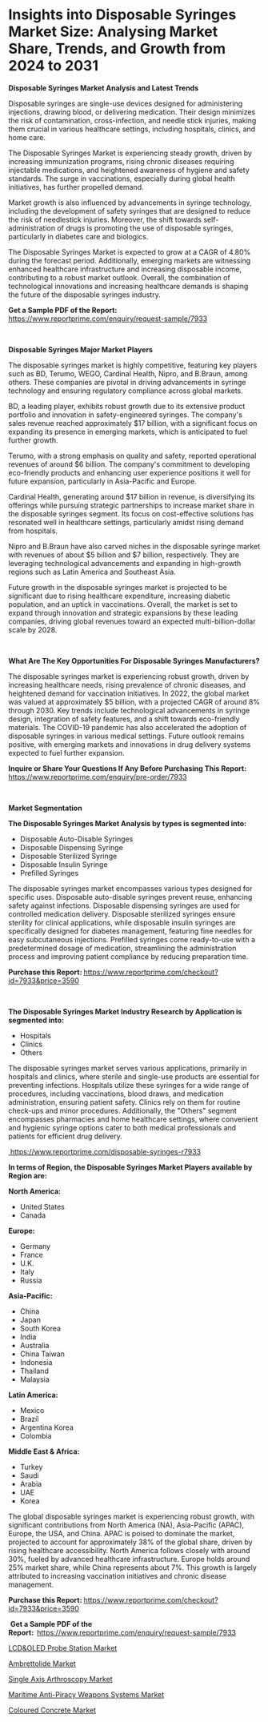 <p><h1>Insights into Disposable Syringes Market Size: Analysing Market Share, Trends, and Growth from 2024 to 2031</h1></p><p><strong>Disposable Syringes Market Analysis and Latest Trends</strong></p>
<p><p>Disposable syringes are single-use devices designed for administering injections, drawing blood, or delivering medication. Their design minimizes the risk of contamination, cross-infection, and needle stick injuries, making them crucial in various healthcare settings, including hospitals, clinics, and home care.</p><p>The Disposable Syringes Market is experiencing steady growth, driven by increasing immunization programs, rising chronic diseases requiring injectable medications, and heightened awareness of hygiene and safety standards. The surge in vaccinations, especially during global health initiatives, has further propelled demand.</p><p>Market growth is also influenced by advancements in syringe technology, including the development of safety syringes that are designed to reduce the risk of needlestick injuries. Moreover, the shift towards self-administration of drugs is promoting the use of disposable syringes, particularly in diabetes care and biologics.</p><p>The Disposable Syringes Market is expected to grow at a CAGR of 4.80% during the forecast period. Additionally, emerging markets are witnessing enhanced healthcare infrastructure and increasing disposable income, contributing to a robust market outlook. Overall, the combination of technological innovations and increasing healthcare demands is shaping the future of the disposable syringes industry.</p></p>
<p><strong>Get a Sample PDF of the Report:&nbsp;</strong> <a href="https://www.reportprime.com/enquiry/request-sample/7933">https://www.reportprime.com/enquiry/request-sample/7933</a></p>
<p>&nbsp;</p>
<p><strong>Disposable Syringes Major Market Players</strong></p>
<p><p>The disposable syringes market is highly competitive, featuring key players such as BD, Terumo, WEGO, Cardinal Health, Nipro, and B.Braun, among others. These companies are pivotal in driving advancements in syringe technology and ensuring regulatory compliance across global markets.</p><p>BD, a leading player, exhibits robust growth due to its extensive product portfolio and innovation in safety-engineered syringes. The company's sales revenue reached approximately $17 billion, with a significant focus on expanding its presence in emerging markets, which is anticipated to fuel further growth.</p><p>Terumo, with a strong emphasis on quality and safety, reported operational revenues of around $6 billion. The company's commitment to developing eco-friendly products and enhancing user experience positions it well for future expansion, particularly in Asia-Pacific and Europe.</p><p>Cardinal Health, generating around $17 billion in revenue, is diversifying its offerings while pursuing strategic partnerships to increase market share in the disposable syringes segment. Its focus on cost-effective solutions has resonated well in healthcare settings, particularly amidst rising demand from hospitals.</p><p>Nipro and B.Braun have also carved niches in the disposable syringe market with revenues of about $5 billion and $7 billion, respectively. They are leveraging technological advancements and expanding in high-growth regions such as Latin America and Southeast Asia.</p><p>Future growth in the disposable syringes market is projected to be significant due to rising healthcare expenditure, increasing diabetic population, and an uptick in vaccinations. Overall, the market is set to expand through innovation and strategic expansions by these leading companies, driving global revenues toward an expected multi-billion-dollar scale by 2028.</p></p>
<p>&nbsp;</p>
<p><strong>What Are The Key Opportunities For Disposable Syringes Manufacturers?</strong></p>
<p><p>The disposable syringes market is experiencing robust growth, driven by increasing healthcare needs, rising prevalence of chronic diseases, and heightened demand for vaccination initiatives. In 2022, the global market was valued at approximately $5 billion, with a projected CAGR of around 8% through 2030. Key trends include technological advancements in syringe design, integration of safety features, and a shift towards eco-friendly materials. The COVID-19 pandemic has also accelerated the adoption of disposable syringes in various medical settings. Future outlook remains positive, with emerging markets and innovations in drug delivery systems expected to fuel further expansion.</p></p>
<p><strong>Inquire or Share Your Questions If Any Before Purchasing This Report:</strong> <a href="https://www.reportprime.com/enquiry/pre-order/7933">https://www.reportprime.com/enquiry/pre-order/7933</a></p>
<p>&nbsp;</p>
<p><strong>Market Segmentation</strong></p>
<p><strong>The Disposable Syringes Market Analysis by types is segmented into:</strong></p>
<p><ul><li>Disposable Auto-Disable Syringes</li><li>Disposable Dispensing Syringe</li><li>Disposable Sterilized Syringe</li><li>Disposable Insulin Syringe</li><li>Prefilled Syringes</li></ul></p>
<p><p>The disposable syringes market encompasses various types designed for specific uses. Disposable auto-disable syringes prevent reuse, enhancing safety against infections. Disposable dispensing syringes are used for controlled medication delivery. Disposable sterilized syringes ensure sterility for clinical applications, while disposable insulin syringes are specifically designed for diabetes management, featuring fine needles for easy subcutaneous injections. Prefilled syringes come ready-to-use with a predetermined dosage of medication, streamlining the administration process and improving patient compliance by reducing preparation time.</p></p>
<p><strong>Purchase this Report:&nbsp;</strong><a href="https://www.reportprime.com/checkout?id=7933&price=3590">https://www.reportprime.com/checkout?id=7933&price=3590</a></p>
<p>&nbsp;</p>
<p><strong>The Disposable Syringes Market Industry Research by Application is segmented into:</strong></p>
<p><ul><li>Hospitals</li><li>Clinics</li><li>Others</li></ul></p>
<p><p>The disposable syringes market serves various applications, primarily in hospitals and clinics, where sterile and single-use products are essential for preventing infections. Hospitals utilize these syringes for a wide range of procedures, including vaccinations, blood draws, and medication administration, ensuring patient safety. Clinics rely on them for routine check-ups and minor procedures. Additionally, the "Others" segment encompasses pharmacies and home healthcare settings, where convenient and hygienic syringe options cater to both medical professionals and patients for efficient drug delivery.</p></p>
<p><a href="https://www.reportprime.com/disposable-syringes-r7933">&nbsp;https://www.reportprime.com/disposable-syringes-r7933</a></p>
<p><strong>In terms of Region, the Disposable Syringes Market Players available by Region are:</strong></p>
<p>
    <p> <strong> North America: </strong>
        <ul>
            <li>United States</li>
            <li>Canada</li>
        </ul>
        </p> 
    <p> <strong> Europe: </strong>
        <ul>
            <li>Germany</li>
            <li>France</li>
            <li>U.K.</li>
            <li>Italy</li>
            <li>Russia</li>
        </ul>
        </p> 
    <p> <strong> Asia-Pacific: </strong>
        <ul>
            <li>China</li>
            <li>Japan</li>
            <li>South Korea</li>
            <li>India</li>
            <li>Australia</li>
            <li>China Taiwan</li>
            <li>Indonesia</li>
            <li>Thailand</li>
            <li>Malaysia</li>
        </ul>
        </p> 
    <p> <strong> Latin America: </strong>
        <ul>
            <li>Mexico</li>
            <li>Brazil</li>
            <li>Argentina Korea</li>
            <li>Colombia</li>
        </ul>
        </p> 
    <p> <strong> Middle East & Africa: </strong>
        <ul>
            <li>Turkey</li>
            <li>Saudi</li>
            <li>Arabia</li>
            <li>UAE</li>
            <li>Korea</li>
        </ul>
    </p>
    </p>
<p><p>The global disposable syringes market is experiencing robust growth, with significant contributions from North America (NA), Asia-Pacific (APAC), Europe, the USA, and China. APAC is poised to dominate the market, projected to account for approximately 38% of the global share, driven by rising healthcare accessibility. North America follows closely with around 30%, fueled by advanced healthcare infrastructure. Europe holds around 25% market share, while China represents about 7%. This growth is largely attributed to increasing vaccination initiatives and chronic disease management.</p></p>
<p><strong>Purchase this Report: </strong><a href="https://www.reportprime.com/checkout?id=7933&price=3590">https://www.reportprime.com/checkout?id=7933&price=3590</a></p>
<p>&nbsp;<strong>Get a Sample PDF of the Report:&nbsp;&nbsp;</strong><a href="https://www.reportprime.com/enquiry/request-sample/7933">https://www.reportprime.com/enquiry/request-sample/7933</a></p>
<p><strong></strong></p>
<p><p><a href="https://medium.com/@ivethfonsecal57/strategic-market-insights-navigating-the-global-lcd-oled-probe-station-market-landscape-35516979da77">LCD&OLED Probe Station Market</a></p><p><a href="https://www.linkedin.com/pulse/global-ambrettolide-market-projected-grow-cagr-111-forcasted-j9esf?trackingId=BKHvN%2F1dTnmyRTQPrkER2A%3D%3D">Ambrettolide Market</a></p><p><a href="https://issuu.com/reportprime-2/docs/single-axis-arthroscopy-market-size_eee9680e90d0db">Single Axis Arthroscopy Market</a></p><p><a href="https://medium.com/@ivethfonsecal57/maritime-anti-piracy-weapons-systems-industry-insights-report-analyzing-maritime-anti-piracy-664206b5d6cc">Maritime Anti-Piracy Weapons Systems Market</a></p><p><a href="https://www.linkedin.com/pulse/coloured-concrete-industry-forecast-market-shifts-strategic-f9omf?trackingId=DfyeE7oFRCK92vDPFrRRPA%3D%3D">Coloured Concrete Market</a></p></p>